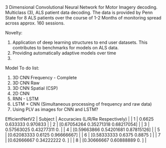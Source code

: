 3 Dimensional Convolutional Neural Network for Motor Imagery decoding. Multiclass (3), ALS patient data decoding. 
The data is provided by Penn State for 8 ALS patients over the course of 1-2 Months of monitoring spread across approx. 160 sessions.

Novelty: 
1) Application of deep learning structures to end user datasets. This contributes to benchmarks for models on ALS data.
2) Providing automatically adaptive models over time
3) 

Model To do list: 
1) 3D CNN Frequency - Complete
2) 3D CNN Raw
3) 3D CNN Spatial (CSP)
4) 2D CNN
5) RNN - LSTM
6) LSTM + CNN (Simultaneous processing of frequency and raw data)
7) Using PLV as images for CNN and LSTM?


EfficientNetV2 
| Subject | Accuracies (L/R/Re Respectively)              |
|    1    | 0.6625 0.633333 0.970833                      |
|    2    | [0.67054264 0.35271318 0.68217054]            |
|    3    | 0.57563025 0.43277311 0.                      |
|    4    | [0.59663866 0.54201681 0.87815126]            |
|    5    | [0.62083333 0.6125     0.96666667]            |
|    6    | [0.58333333 0.6375     0.8875    ]            |
|    7    | [0.62666667 0.34222222 0.        ]            |
|    8    | [0.30666667 0.60888889 0.        ]            |



